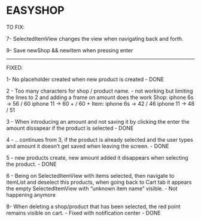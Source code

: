 #  EASYSHOP

TO FIX: 

7- SelectedItemView changes the view when navigating back and forth.

9- Save newShop && newItem when pressing enter

----------------

FIXED: 

1- No placeholder created when new product is created - DONE

2 - Too many characters for shop / product name. -  not working but limiting the lines to 2 and adding a frame on amount does the work
Shop: 
iphone 6s -> 56 / 60
iphone 11 -> 60 + / 60 +
Item: 
iphone 6s -> 42 / 46
iphone 11 -> 48 / 51

3 - When introducing an amount and not saving it by clicking the enter the amount dissapear if the product is selected - DONE

4 - .. continues from 3, if the product is already selected and the user types and amount it doesn’t get saved when leaving the screen. - DONE

5 - new products create, new amount added it disappears when selecting the product. - DONE

6 - Being on SelectedItemView with items selected, then navigate to itemList and deselect this products, when going back to Cart tab it appears the empty SelectedItemView with “unknown item name” visible. - Not happening anymore

8- When deleting a shop/product that has been selected, the red point remains visible on cart. - Fixed with notification center - DONE

